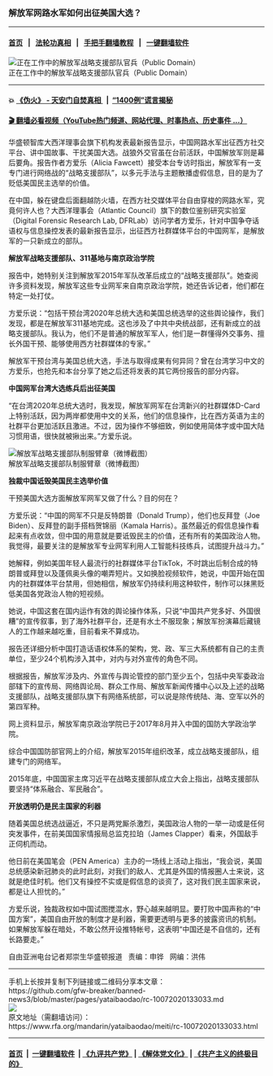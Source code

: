 ### 解放军网路水军如何出征美国大选？
------------------------

#### [首页](https://github.com/gfw-breaker/banned-news3/blob/master/README.md) &nbsp;&nbsp;|&nbsp;&nbsp; [法轮功真相](https://github.com/begood0513/basic/blob/master/README.md)  &nbsp;&nbsp;|&nbsp;&nbsp; [手把手翻墙教程](https://github.com/gfw-breaker/guides/wiki)  &nbsp;&nbsp;|&nbsp;&nbsp; [一键翻墙软件](https://github.com/gfw-breaker/nogfw/blob/master/README.md)  



<div id="headerimg">
 <img alt="正在工作中的解放军战略支援部队官兵（Public Domain）" src="https://www.rfa.org/mandarin/yataibaodao/meiti/rc-10072020133033.html/166.jpg/image" title="正在工作中的解放军战略支援部队官兵（Public Domain）"/>
 <div id="headerimgcontents">
  <div id="headerimgcaption">
   <span>
    正在工作中的解放军战略支援部队官兵（Public Domain）
   </span>
   <!-- zoomattribute -->
  </div>
  <!-- headerimgcaption -->
 </div>
 <!-- headerimagecontents -->
</div>

<hr/>


#### 💥 [《伪火》 - 天安门自焚真相 ](http://158.247.195.190:10000/videos/blog/weihuo.html)&nbsp; |&nbsp; [“1400例”谎言揭秘  ](http://158.247.195.190:10000/videos/blog/jiexi1400.html)

#### [ 🎬  翻墙必看视频（YouTube热门频道、网站代理、时事热点、历史事件 ...）](https://github.com/gfw-breaker/links/blob/master/banned.md)

<div id="storytext">
 <div>
  <div class="slot_header">
  </div>
 </div>
 <p>
  华盛顿智库大西洋理事会旗下机构发表最新报告显示，中国网路水军出征西方社交平台、讲中国故事、干扰美国大选。战狼外交官虽在台前活跃，中国解放军则是幕后要角。报告作者方爱乐（Alicia Fawcett）接受本台专访时指出，解放军有一支专门进行网络战的“战略支援部队”，以多元手法与主题散播虚假信息，目的是为了贬低美国民主选举的价值。
 </p>
 <p>
  在中国，躲在键盘后面翻越防火墙，在西方社交媒体平台自由穿梭的网路水军，究竟何许人也？大西洋理事会（Atlantic Council）旗下的数位鉴别研究实验室（Digital Forensic Research Lab, DFRLab）访问学者方爱乐，针对中国争夺话语权与信息操控发表的最新报告显示，出征西方社群媒体平台的中国网军，是解放军的一只新成立的部队。
 </p>
 <p>
 </p>
 <div>
 </div>
 <p>
 </p>
 <p>
  <b>
   解放军战略支援部队、311基地与南京政治学院
  </b>
 </p>
 <p>
  报告中，她特别关注到解放军2015年军队改革后成立的“战略支援部队”。她查阅许多资料发现，解放军这些专业网军来自南京政治学院，她还告诉记者，他们都在特定一处打仗。
 </p>
 <p>
  方爱乐说：“包括干预台湾2020年总统大选和美国总统选举的这些舆论操作，我们发现，都是在解放军311基地完成。这也涉及了中共中央统战部，还有新成立的战略支援部队。我认为，他们不是普通的解放军军人，他们是一群懂得外交事务、擅长外国干预、能够使用西方社群媒体的专家。”
 </p>
 <p>
  解放军干预台湾与美国总统大选，手法与取得成果有何异同？曾在台湾学习中文的方爱乐，也抢先和本台分享了她之后还将发表的其它两份报告的部分内容。
 </p>
 <p>
  <b>
   中国网军台湾大选练兵后出征美国
  </b>
 </p>
 <p>
  “在台湾2020年总统大选时，我发现，解放军网军在台湾新兴的社群媒体D-Card上特别活跃，因为两岸都使用中文的关系，他们的信息操作，比在西方英语为主的社群平台更加活跃且激进。不过，因为操作不够细致，例如使用简体字或中国大陆习惯用语，很快就被揪出来。”方爱乐说。
 </p>
 <p>
  <div class="image-inline captioned" style="width:680px;">
   <div style="width:680px;">
    <img alt="解放军战略支援部队制服臂章（微博截图）" src="https://www.rfa.org/mandarin/yataibaodao/meiti/rc-10072020133033.html/rc1007t.jpg" title="解放军战略支援部队制服臂章（微博截图）"/>
   </div>
   <div class="image-caption">
    <span style="width:680px;">
     解放军战略支援部队制服臂章（微博截图）
    </span>
    <span class="copyright">
    </span>
   </div>
  </div>
 </p>
 <p>
 </p>
 <p>
  <b>
   独裁中国诋毁美国民主选举价值
  </b>
 </p>
 <p>
  干预美国大选方面解放军网军又做了什么？目的何在？
 </p>
 <p>
  方爱乐说：“中国的网军不只是反特朗普（Donald Trump），他们也反拜登（Joe Biden）、反拜登的副手搭档贺锦丽（Kamala Harris）。虽然最近的假信息操作看起来有点收敛，但中国的用意就是要诋毁民主的价值，还有所有的美国政治人物。我觉得，最要关注的是解放军专业网军利用人工智能科技练兵，试图提升战斗力。”
 </p>
 <p>
  她解释，例如美国年轻人最流行的社群媒体平台TikTok，不时跳出后制合成的特朗普或拜登以及蓬佩奥头像的嘲弄短片。又如换脸视频软件，她说，中国开始在国内的社群媒体平台禁用，但她相信，解放军仍持续利用这种软件，制作可以抹黑贬低美国各党政治人物的短视频。
 </p>
 <p>
  她说，中国这套在国内运作有效的舆论操作体系，只说“中国共产党多好、外国很糟”的宣传叙事，到了海外社群平台，还是有水土不服现象；解放军扮演幕后藏镜人的工作越来越吃重，目前看来不算成功。
 </p>
 <p>
  报告还详细分析中国打造话语权体系的架构，党、政、军三大系统都有自己的主责单位，至少24个机构涉入其中，对内与对外宣传的角色不同。
 </p>
 <p>
  根据报告，解放军涉及内、外宣传与舆论管控的部门至少五个，包括中央军委政治部辖下的宣传局、网络舆论局、群众工作局、解放军新闻传播中心以及上述的战略支援部队，战略支援部队旗下有网络系统部，可以说是除传统陆、海、空军以外的第四军种。
 </p>
 <p>
  网上资料显示，解放军南京政治学院已于2017年8月并入中国的国防大学政治学院。
 </p>
 <p>
  综合中国国防部官网上的介绍，解放军2015年组织改革，成立战略支援部队，组建专门的网络军。
 </p>
 <p>
  2015年底，中国国家主席习近平在战略支援部队成立大会上指出，战略支援部队要坚持“体系融合、军民融合”。
 </p>
 <p>
  <b>
   开放透明仍是民主国家的利器
  </b>
 </p>
 <p>
  随着美国总统选战逼近，不只是两党厮杀激烈，美国政治人物的一举一动或是任何突发事件，在前美国国家情报局总监克拉珀（James Clapper）看来，外国敌手正伺机而动。
 </p>
 <p>
  他日前在美国笔会（PEN America）主办的一场线上活动上指出，“我会说，美国总统感染新冠肺炎的此时此刻，对我们的敌人、尤其是外国的情报圈人士来说，这就是绝佳时机。他们又有操控不实或是假信息的谈资了，这对我们民主国家来说，都是让人担忧的。”
 </p>
 <p>
  方爱乐说，独裁政权如中国试图搅混水，野心越来越明显。要打败中国声称的“中国方案”，美国自由开放的制度才是利器，需要更透明与更多的披露资讯的机制。如果解放军躲在暗处，不敢公然开设推特帐号，这表明“中国还是不自信的，还有长路要走。”
 </p>
 <p>
 </p>
 <p>
  自由亚洲电台记者郑崇生华盛顿报道   责编：申铧   网编：洪伟
 </p>
</div>

<hr/>
手机上长按并复制下列链接或二维码分享本文章：<br/>
https://github.com/gfw-breaker/banned-news3/blob/master/pages/yataibaodao/rc-10072020133033.md <br/>
<a href='https://github.com/gfw-breaker/banned-news3/blob/master/pages/yataibaodao/rc-10072020133033.md'><img src='https://github.com/gfw-breaker/banned-news3/blob/master/pages/yataibaodao/rc-10072020133033.md.png'/></a> <br/>
原文地址（需翻墙访问）：https://www.rfa.org/mandarin/yataibaodao/meiti/rc-10072020133033.html


------------------------
#### [首页](https://github.com/gfw-breaker/banned-news3/blob/master/README.md) &nbsp;|&nbsp; [一键翻墙软件](https://github.com/gfw-breaker/nogfw/blob/master/README.md) &nbsp;| [《九评共产党》](https://github.com/gfw-breaker/9ping.md/blob/master/README.md#九评之一评共产党是什么) | [《解体党文化》](https://github.com/gfw-breaker/jtdwh.md/blob/master/README.md) | [《共产主义的终极目的》](https://github.com/gfw-breaker/gczydzjmd.md/blob/master/README.md)


<img src='http://gfw-breaker.win/banned-news3/pages/yataibaodao/rc-10072020133033.md' width='0px' height='0px'/>